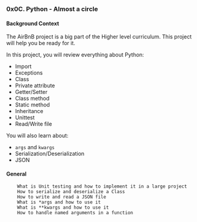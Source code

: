 ### 0x0C. Python - Almost a circle

#### Background Context

The AirBnB project is a big part of the Higher level curriculum. This project will help you be ready for it.

In this project, you will review everything about Python:

- Import
-  Exceptions
-    Class
-   Private attribute
-    Getter/Setter
-    Class method
-    Static method
-    Inheritance
-    Unittest
-    Read/Write file

You will also learn about:

- `args` and `kwargs`
- Serialization/Deserialization
- JSON

#### General
```
	What is Unit testing and how to implement it in a large project
    How to serialize and deserialize a Class
    How to write and read a JSON file
    What is *args and how to use it
    What is **kwargs and how to use it
    How to handle named arguments in a function
```

